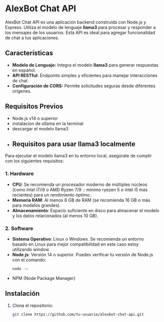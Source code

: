 # AlexBot Chat API

AlexBot Chat API es una aplicación backend construida con Node.js y Express. Utiliza el modelo de lenguaje **llama3** para procesar y responder a los mensajes de los usuarios. Esta API es ideal para agregar funcionalidad de chat a tus aplicaciones.

## Características

- **Modelo de Lenguaje:** Integra el modelo **llama3** para generar respuestas en español.
- **API RESTful:** Endpoints simples y eficientes para manejar interacciones de chat.
- **Configuración de CORS:** Permite solicitudes seguras desde diferentes orígenes.

## Requisitos Previos

- Node.js v14 o superior
- instalacion de ollama en la terminal
- descargar el modelo llama3
- ## Requisitos para usar llama3 localmente

Para ejecutar el modelo llama3 en tu entorno local, asegúrate de cumplir con los siguientes requisitos:

### 1. Hardware

- **CPU**: Se recomienda un procesador moderno de múltiples núcleos (como Intel i7/i9 o AMD Ryzen 7/9 :: minimo ryezen 5 o intel i5 mas recientes) para un rendimiento óptimo..
- **Memoria RAM**: Al menos 8 GB de RAM (se recomienda 16 GB o más para modelos grandes).
- **Almacenamiento**: Espacio suficiente en disco para almacenar el modelo y los datos relacionados (al menos 10 GB).

### 2. Software

- **Sistema Operativo**: Linux o Windows. Se recomienda un entorno basado en Linux para mejor compatibilidad en este caso estoy utilizando window.
- **Node.js**: Versión 14 o superior. Puedes verificar tu versión de Node.js con el comando:
  ```bash
  node -v

- NPM (Node Package Manager)

## Instalación

1. Clona el repositorio:
   ```bash
   git clone https://github.com/tu-usuario/alexbot-chat-api.git
